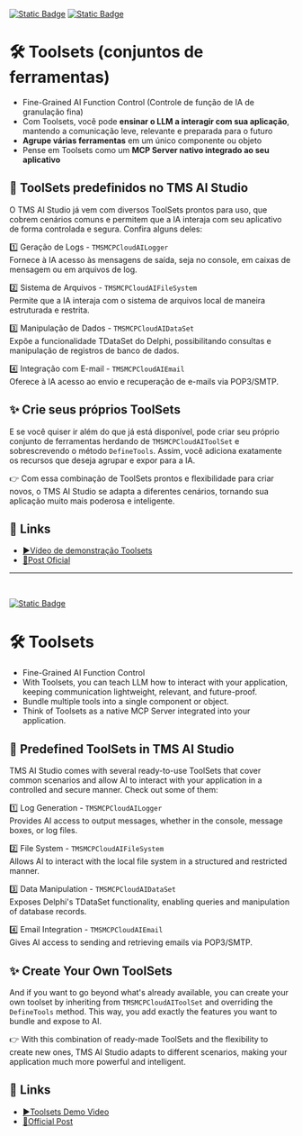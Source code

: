 [![Static Badge](https://img.shields.io/badge/Portugu%C3%AAs-(ptBR)-green)](https://github.com/Code4Delphi/ia-na-pratica/tree/master/Samples/Toolsets#%EF%B8%8F-toolsets-conjuntos-de-ferramentas)
[![Static Badge](https://img.shields.io/badge/English-(en)-red)](https://github.com/Code4Delphi/ia-na-pratica/tree/master/Samples/Toolsets#%EF%B8%8F-toolsets)

# 🛠️ Toolsets (conjuntos de ferramentas)
- Fine-Grained AI Function Control (Controle de função de IA de granulação fina)
- Com Toolsets, você pode **ensinar o LLM a interagir com sua aplicação**, mantendo a comunicação leve, relevante e preparada para o futuro
- **Agrupe várias ferramentas** em um único componente ou objeto
- Pense em Toolsets como um **MCP Server nativo integrado ao seu aplicativo**


## 🚀 ToolSets predefinidos no TMS AI Studio

O TMS AI Studio já vem com diversos ToolSets prontos para uso, que cobrem cenários comuns e permitem que a IA interaja com seu aplicativo de forma controlada e segura. Confira alguns deles:

1️⃣ Geração de Logs - `TMSMCPCloudAILogger` <br/>
Fornece à IA acesso às mensagens de saída, seja no console, em caixas de mensagem ou em arquivos de log.

2️⃣ Sistema de Arquivos - `TMSMCPCloudAIFileSystem` <br/>
Permite que a IA interaja com o sistema de arquivos local de maneira estruturada e restrita.

3️⃣ Manipulação de Dados - `TMSMCPCloudAIDataSet` <br/>
Expõe a funcionalidade TDataSet do Delphi, possibilitando consultas e manipulação de registros de banco de dados.

4️⃣ Integração com E-mail - `TMSMCPCloudAIEmail` <br/>
Oferece à IA acesso ao envio e recuperação de e-mails via POP3/SMTP.


## ✨ Crie seus próprios ToolSets

E se você quiser ir além do que já está disponível, pode criar seu próprio conjunto de ferramentas herdando de `TMSMCPCloudAIToolSet` e sobrescrevendo o método `DefineTools`.
Assim, você adiciona exatamente os recursos que deseja agrupar e expor para a IA.

👉 Com essa combinação de ToolSets prontos e flexibilidade para criar novos, o TMS AI Studio se adapta a diferentes cenários, tornando sua aplicação muito mais poderosa e inteligente.


## 🔗 Links
- [▶️Vídeo de demonstração Toolsets](https://www.youtube.com/watch?v=Ywd3OzgETyw&list=PLLHSz4dOnnN237tIxJI10E5cy1dgXJxgP)
- [📰Post Oficial](https://www.tmssoftware.com/site/blog.asp?post=2382)

---

<br/>

[![Static Badge](https://img.shields.io/badge/English-(en)-red)](https://github.com/Code4Delphi/ia-na-pratica/tree/master/Samples/Toolsets#%EF%B8%8F-toolsets)
# 🛠️ Toolsets
- Fine-Grained AI Function Control
- With Toolsets, you can teach LLM how to interact with your application, keeping communication lightweight, relevant, and future-proof.
- Bundle multiple tools into a single component or object.
- Think of Toolsets as a native MCP Server integrated into your application.

## 🚀 Predefined ToolSets in TMS AI Studio

TMS AI Studio comes with several ready-to-use ToolSets that cover common scenarios and allow AI to interact with your application in a controlled and secure manner. Check out some of them:

1️⃣ Log Generation - `TMSMCPCloudAILogger` <br/>
Provides AI access to output messages, whether in the console, message boxes, or log files.

2️⃣ File System - `TMSMCPCloudAIFileSystem` <br/>
Allows AI to interact with the local file system in a structured and restricted manner.

3️⃣ Data Manipulation - `TMSMCPCloudAIDataSet` <br/>
Exposes Delphi's TDataSet functionality, enabling queries and manipulation of database records.

4️⃣ Email Integration - `TMSMCPCloudAIEmail` <br/>
Gives AI access to sending and retrieving emails via POP3/SMTP.

## ✨ Create Your Own ToolSets

And if you want to go beyond what's already available, you can create your own toolset by inheriting from `TMSMCPCloudAIToolSet` and overriding the `DefineTools` method.
This way, you add exactly the features you want to bundle and expose to AI.

👉 With this combination of ready-made ToolSets and the flexibility to create new ones, TMS AI Studio adapts to different scenarios, making your application much more powerful and intelligent.

## 🔗 Links
- [▶️Toolsets Demo Video](https://www.youtube.com/watch?v=Ywd3OzgETyw&list=PLLHSz4dOnnN237tIxJI10E5cy1dgXJxgP)
- [📰Official Post](https://www.tmssoftware.com/site/blog.asp?post=2382)
